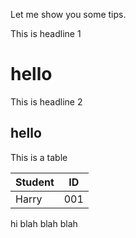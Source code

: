 Let me show you some tips. 

This is headline 1
# hello

This is headline 2
## hello

This is a table

| Student | ID |
|---------|----|
| Harry | 001 |

hi blah blah blah

